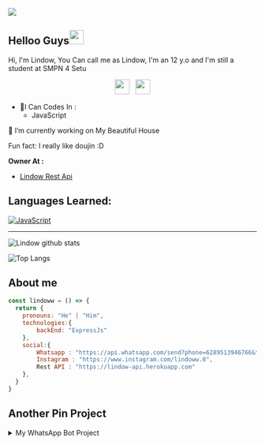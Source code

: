 ![](https://visitor-badge.glitch.me/badge?page_id=lindow666)
## Helloo Guys<img src="https://github.com/TheDudeThatCode/TheDudeThatCode/blob/master/Assets/Hi.gif" width="29px">
Hi, I'm Lindow, You Can call me as Lindow, I'm an 12 y.o and I'm still a student at SMPN 4 Setu
<br>
<p align='center'>
   <a href="https://wa.me/6289513946766"><img height="30" src="https://c.top4top.io/p_1837yybbf0.jpeg"></a>&nbsp;&nbsp;
   <a href="https://instagram.com/lindoww.8"><img height="30" src="https://raw.githubusercontent.com/TobyG74/TobyG74/main/instagram.jpg"></a>
</P>

- 🌱I Can Codes In :
  - JavaScript
 
 🔭 I’m currently working on My Beautiful House
 
 Fun fact: I really like doujin :D

**Owner At :**
- [Lindow Rest Api](https://lindow-api.herokuapp.com)

## Languages Learned:
[![JavaScript](https://img.shields.io/badge/JavaScript-yellow?style=for-the-badge&logo=javascript&logoColor=white&labelColor=101010)]()

___

![Lindow github stats](https://github-readme-stats.vercel.app/api?username=lindow666&show_icons=true&theme=tokyonight)

![Top Langs](https://github-readme-stats.vercel.app/api/top-langs/?username=lindow666&hide=css,html&theme=tokyonight)

## About me
```js
const lindoww = () => {
  return {
    pronouns: "He" | "Him",
    technologies:{
        backEnd: "ExpressJs"
    },
    social:{
        Whatsapp : "https://api.whatsapp.com/send?phone=6289513946766&text=Halo+Lindow",
        Instagram : "https://www.instagram.com/lindoww.8",
        Rest API : "https://lindow-api.herokuapp.com"
    },
  }
}
```

## Another Pin Project
<details>
  <summary>My WhatsApp Bot Project</summary>
  <a href="https://github.com/lindow666/Imgtosticker">
    <img src="https://github-readme-stats.vercel.app/api/pin/?username=lindow666&repo=Imgtosticker">
  </a>
  <a href="https://github.com/lindow666/StickerWithWm">
    <img src="https://github-readme-stats.vercel.app/api/pin/?username=lindow666&repo=StickerWithWm">
  </a>
  <a href="https://github.com/lindow666/Ytmp3AutoDownloader">
    <img src="https://github-readme-stats.vercel.app/api/pin/?username=lindow666&repo=Ytmp3AutoDownloader">
</details>
<!--

**Zhirrr/Zhirrr** is a ✨ _special_ ✨ repository because its `README.md` (this file) appears on your GitHub profile.














